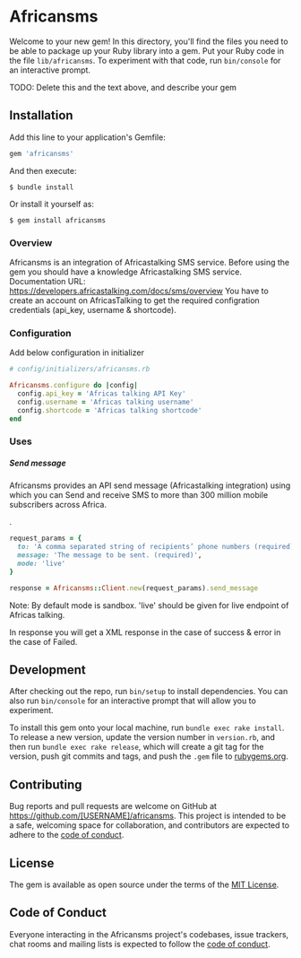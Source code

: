# Africansms

Welcome to your new gem! In this directory, you'll find the files you need to be able to package up your Ruby library into a gem. Put your Ruby code in the file `lib/africansms`. To experiment with that code, run `bin/console` for an interactive prompt.

TODO: Delete this and the text above, and describe your gem

## Installation

Add this line to your application's Gemfile:

```ruby
gem 'africansms'
```

And then execute:

    $ bundle install

Or install it yourself as:

    $ gem install africansms

### Overview

Africansms is an integration of Africastalking SMS service. Before using the gem you should have a knowledge Africastalking SMS service. Documentation URL: https://developers.africastalking.com/docs/sms/overview 
You have to create an account on AfricasTalking to get the required configration credentials (api_key, username & shortcode).

### Configuration

Add below configuration in initializer

``` ruby
# config/initializers/africansms.rb

Africansms.configure do |config|
  config.api_key = 'Africas talking API Key'
  config.username = 'Africas talking username'
  config.shortcode = 'Africas talking shortcode'
end
```
### Uses

##### Send message 

Africansms provides an API send message (Africastalking integration) using which you can Send and receive SMS to more than 300 million mobile subscribers across Africa.

.

```ruby
request_params = {
  to: 'A comma separated string of recipients’ phone numbers (required)',
  message: 'The message to be sent. (required)',
  mode: 'live'
}

response = Africansms::Client.new(request_params).send_message

```
Note: By default mode is sandbox. 'live' should be given for live endpoint of Africas talking.

In response you will get a XML response in the case of success & error in the case of Failed.

## Development

After checking out the repo, run `bin/setup` to install dependencies. You can also run `bin/console` for an interactive prompt that will allow you to experiment.

To install this gem onto your local machine, run `bundle exec rake install`. To release a new version, update the version number in `version.rb`, and then run `bundle exec rake release`, which will create a git tag for the version, push git commits and tags, and push the `.gem` file to [rubygems.org](https://rubygems.org).

## Contributing

Bug reports and pull requests are welcome on GitHub at https://github.com/[USERNAME]/africansms. This project is intended to be a safe, welcoming space for collaboration, and contributors are expected to adhere to the [code of conduct](https://github.com/[USERNAME]/africansms/blob/master/CODE_OF_CONDUCT.md).


## License

The gem is available as open source under the terms of the [MIT License](https://opensource.org/licenses/MIT).

## Code of Conduct

Everyone interacting in the Africansms project's codebases, issue trackers, chat rooms and mailing lists is expected to follow the [code of conduct](https://github.com/[USERNAME]/africansms/blob/master/CODE_OF_CONDUCT.md).
